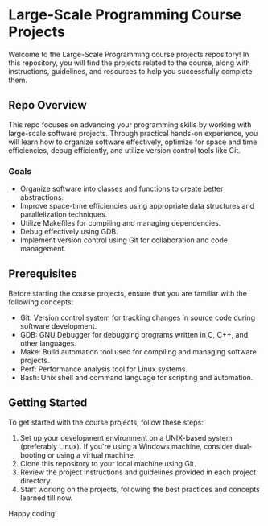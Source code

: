 # Large-Scale Programming Course Projects

Welcome to the Large-Scale Programming course projects repository! In this repository, you will find the projects related to the course, along with instructions, guidelines, and resources to help you successfully complete them.

## Repo Overview

This repo focuses on advancing your programming skills by working with large-scale software projects. Through practical hands-on experience, you will learn how to organize software effectively, optimize for space and time efficiencies, debug efficiently, and utilize version control tools like Git.

### Goals

- Organize software into classes and functions to create better abstractions.
- Improve space-time efficiencies using appropriate data structures and parallelization techniques.
- Utilize Makefiles for compiling and managing dependencies.
- Debug effectively using GDB.
- Implement version control using Git for collaboration and code management.

## Prerequisites

Before starting the course projects, ensure that you are familiar with the following concepts:

- Git: Version control system for tracking changes in source code during software development.
- GDB: GNU Debugger for debugging programs written in C, C++, and other languages.
- Make: Build automation tool used for compiling and managing software projects.
- Perf: Performance analysis tool for Linux systems.
- Bash: Unix shell and command language for scripting and automation.

## Getting Started

To get started with the course projects, follow these steps:

1. Set up your development environment on a UNIX-based system (preferably Linux). If you're using a Windows machine, consider dual-booting or using a virtual machine.
2. Clone this repository to your local machine using Git.
3. Review the project instructions and guidelines provided in each project directory.
4. Start working on the projects, following the best practices and concepts learned till now.

Happy coding!

